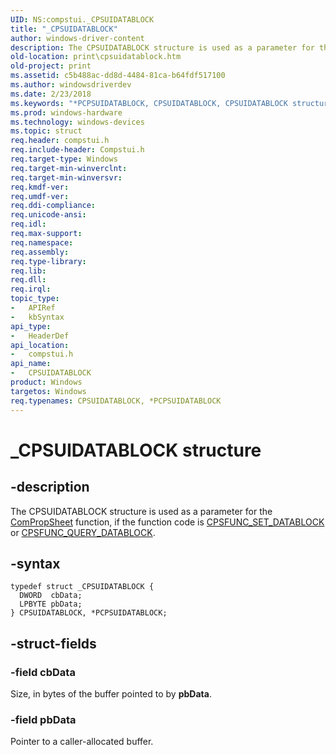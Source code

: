 ```yaml
---
UID: NS:compstui._CPSUIDATABLOCK
title: "_CPSUIDATABLOCK"
author: windows-driver-content
description: The CPSUIDATABLOCK structure is used as a parameter for the ComPropSheet function, if the function code is CPSFUNC_SET_DATABLOCK or CPSFUNC_QUERY_DATABLOCK.
old-location: print\cpsuidatablock.htm
old-project: print
ms.assetid: c5b488ac-dd8d-4484-81ca-b64fdf517100
ms.author: windowsdriverdev
ms.date: 2/23/2018
ms.keywords: "*PCPSUIDATABLOCK, CPSUIDATABLOCK, CPSUIDATABLOCK structure [Print Devices], PCPSUIDATABLOCK, PCPSUIDATABLOCK structure pointer [Print Devices], _CPSUIDATABLOCK, compstui/CPSUIDATABLOCK, compstui/PCPSUIDATABLOCK, cpsuifnc_c9e406f5-1d6a-403d-a286-89cf199a09d2.xml, print.cpsuidatablock"
ms.prod: windows-hardware
ms.technology: windows-devices
ms.topic: struct
req.header: compstui.h
req.include-header: Compstui.h
req.target-type: Windows
req.target-min-winverclnt: 
req.target-min-winversvr: 
req.kmdf-ver: 
req.umdf-ver: 
req.ddi-compliance: 
req.unicode-ansi: 
req.idl: 
req.max-support: 
req.namespace: 
req.assembly: 
req.type-library: 
req.lib: 
req.dll: 
req.irql: 
topic_type:
-	APIRef
-	kbSyntax
api_type:
-	HeaderDef
api_location:
-	compstui.h
api_name:
-	CPSUIDATABLOCK
product: Windows
targetos: Windows
req.typenames: CPSUIDATABLOCK, *PCPSUIDATABLOCK
---
```


# _CPSUIDATABLOCK structure


## -description


The CPSUIDATABLOCK structure is used as a parameter for the <a href="..\compstui\nc-compstui-pfncompropsheet.md">ComPropSheet</a> function, if the function code is <a href="https://msdn.microsoft.com/library/windows/hardware/ff547036">CPSFUNC_SET_DATABLOCK</a> or <a href="https://msdn.microsoft.com/library/windows/hardware/ff546425">CPSFUNC_QUERY_DATABLOCK</a>.


## -syntax


````
typedef struct _CPSUIDATABLOCK {
  DWORD  cbData;
  LPBYTE pbData;
} CPSUIDATABLOCK, *PCPSUIDATABLOCK;
````


## -struct-fields




### -field cbData

Size, in bytes of the buffer pointed to by <b>pbData</b>.


### -field pbData

Pointer to a caller-allocated buffer.

